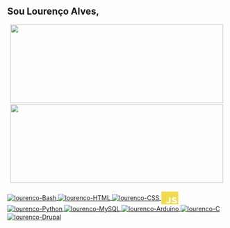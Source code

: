 ## Sou Lourenço Alves,
<div align="center">
  <a href="https://github.com/lourencoalves">
  <img width="490em" height="180em" src="https://github-readme-stats.vercel.app/api?username=lourencoalves&show_icons=true&theme=codeSTACKr&include_all_commits=true&count_private=true"/>
          
  <img width="490em" height="180em" src="https://github-readme-stats.vercel.app/api/top-langs/?username=lourencoalves&layout=compact&langs_count=7&theme=codeSTACKr"/>
</div>
        
<div algin="center" style="display: inline_block"><br>
        
  <img align="center" alt="lourenco-Bash" height="30" width="40" src="https://cdn.jsdelivr.net/gh/devicons/devicon/icons/bash/bash-plain.svg">
          
  <img align="center" alt="lourenco-HTML" height="30" width="40" src="https://cdn.jsdelivr.net/gh/devicons/devicon/icons/html5/html5-plain.svg">
        
  <img align="center" alt="lourenco-CSS" height="30" width="40" src="https://cdn.jsdelivr.net/gh/devicons/devicon/icons/css3/css3-plain.svg">
  
  <img align="center" alt="lourenco-Js" height="30" width="40" src="https://raw.githubusercontent.com/devicons/devicon/master/icons/javascript/javascript-plain.svg">
        
  <img align="center" alt="lourenco-Python" height="30" width="40" src="https://cdn.jsdelivr.net/gh/devicons/devicon/icons/python/python-plain.svg">

  <img align="center" alt="lourenco-MySQL" height="30" width="40" src="https://cdn.jsdelivr.net/gh/devicons/devicon/icons/mysql/mysql-plain.svg">
                
  <img align="center" alt="lourenco-Arduino" height="30" width="40" src="https://cdn.jsdelivr.net/gh/devicons/devicon/icons/arduino/arduino-original.svg">
 
  <img align="center" alt="lourenco-C" height="30" width="40" src="https://cdn.jsdelivr.net/gh/devicons/devicon/icons/c/c-plain.svg">
        
  <img align="center" alt="lourenco-Drupal" height="30" width="40" src="https://cdn.jsdelivr.net/gh/devicons/devicon/icons/drupal/drupal-plain.svg">       
        
</div>
  
  ##
